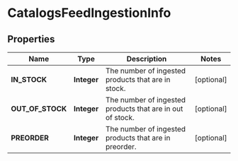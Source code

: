 

# CatalogsFeedIngestionInfo

## Properties

Name | Type | Description | Notes
------------ | ------------- | ------------- | -------------
**IN_STOCK** | **Integer** | The number of ingested products that are in stock. |  [optional]
**OUT_OF_STOCK** | **Integer** | The number of ingested products that are in out of stock. |  [optional]
**PREORDER** | **Integer** | The number of ingested products that are in preorder. |  [optional]




